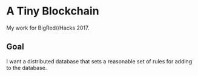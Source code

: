 # A Tiny Blockchain
My work for BigRed//Hacks 2017.

## Goal
I want a distributed database that sets a reasonable set of rules for adding to the database.
